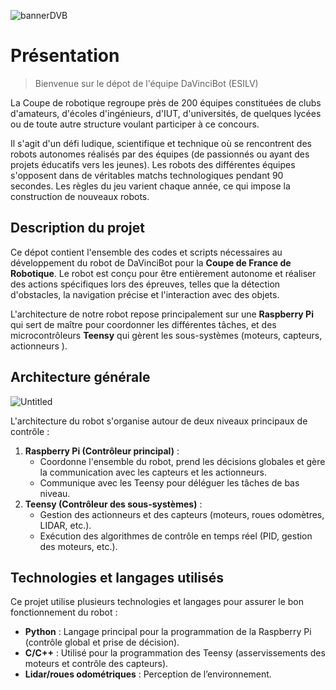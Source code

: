 
![bannerDVB](https://github.com/user-attachments/assets/55c6bd16-f4f7-49e6-8cbc-06bbaf224000)

# Présentation

> Bienvenue sur le dépot de l'équipe DaVinciBot (ESILV)

La Coupe de robotique regroupe près de 200 équipes constituées de clubs d'amateurs, d'écoles d'ingénieurs, d'IUT, d'universités, de quelques lycées ou de toute autre structure voulant participer à ce concours.

Il s'agit d'un défi ludique, scientifique et technique où se rencontrent des robots autonomes réalisés par des équipes (de passionnés ou ayant des projets éducatifs vers les jeunes). Les robots des différentes équipes s'opposent dans de véritables matchs technologiques pendant 90 secondes. Les règles du jeu varient chaque année, ce qui impose la construction de nouveaux robots.

## Description du projet

Ce dépot contient l'ensemble des codes et scripts nécessaires au développement du robot de DaVinciBot pour la **Coupe de France de Robotique**. Le robot est conçu pour être entièrement autonome et réaliser des actions spécifiques lors des épreuves, telles que la détection d'obstacles, la navigation précise et l'interaction avec des objets.

L'architecture de notre robot repose principalement sur une **Raspberry Pi** qui sert de maître pour coordonner les différentes tâches, et des microcontrôleurs **Teensy** qui gèrent les sous-systèmes (moteurs, capteurs, actionneurs ).

## Architecture générale

![Untitled](https://github.com/user-attachments/assets/a51fdd88-af9e-40bd-830a-1d8a78f09035)


L'architecture du robot s'organise autour de deux niveaux principaux de contrôle :

1. **Raspberry Pi (Contrôleur principal)** :
    - Coordonne l'ensemble du robot, prend les décisions globales et gère la communication avec les capteurs et les actionneurs.
    - Communique avec les Teensy pour déléguer les tâches de bas niveau.
2. **Teensy (Contrôleur des sous-systèmes)** :
    - Gestion des actionneurs et des capteurs (moteurs, roues odomètres, LIDAR, etc.).
    - Exécution des algorithmes de contrôle en temps réel (PID, gestion des moteurs, etc.).

## Technologies et langages utilisés

Ce projet utilise plusieurs technologies et langages pour assurer le bon fonctionnement du robot :

- **Python** : Langage principal pour la programmation de la Raspberry Pi (contrôle global et prise de décision).
- **C/C++** : Utilisé pour la programmation des Teensy (asservissements des moteurs et contrôle des capteurs).
- **Lidar/roues odométriques** : Perception de l’environnement.
